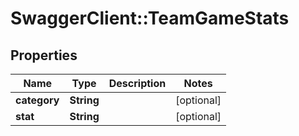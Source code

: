 # SwaggerClient::TeamGameStats

## Properties
Name | Type | Description | Notes
------------ | ------------- | ------------- | -------------
**category** | **String** |  | [optional] 
**stat** | **String** |  | [optional] 


